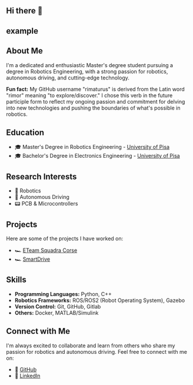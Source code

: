## Hi there 👋

<!--

**Here are some ideas to get you started:**

🙋‍♀️ A short introduction - what is your organization all about?
🌈 Contribution guidelines - how can the community get involved?
👩‍💻 Useful resources - where can the community find your docs? Is there anything else the community should know?
🍿 Fun facts - what does your team eat for breakfast?
🧙 Remember, you can do mighty things with the power of [Markdown](https://docs.github.com/github/writing-on-github/getting-started-with-writing-and-formatting-on-github/basic-writing-and-formatting-syntax)
-->

## example 

## About Me

I'm a dedicated and enthusiastic Master's degree student pursuing a degree in Robotics Engineering, with a strong passion for robotics, autonomous driving, and cutting-edge technology.

**Fun fact:** My GitHub username "rimaturus" is derived from the Latin word "rimor" meaning "to explore/discover." I chose this verb in the future participle form to reflect my ongoing passion and commitment for delving into new technologies and pushing the boundaries of what's possible in robotics.

## Education

- 🎓 Master's Degree in Robotics Engineering - [University of Pisa](https://www.unipi.it/)
- 🎓 Bachelor's Degree in Electronics Engineering - [University of Pisa](https://www.unipi.it/)

## Research Interests

- 🤖 Robotics
- 🚗 Autonomous Driving
- 📟 PCB & Microcontrollers

## Projects

Here are some of the projects I have worked on:

- 🏎️ [ETeam Squadra Corse](https://eteamsquadracorse.unipi.it/)
- 🏎️ [SmartDrive](https://github.com/rimaturus/psd24_simulator)

## Skills

- **Programming Languages:** Python, C++
- **Robotics Frameworks:** ROS/ROS2 (Robot Operating System), Gazebo
- **Version Control:** Git, GitHub, Gitlab
- **Others:** Docker, MATLAB/Simulink

## Connect with Me

I'm always excited to collaborate and learn from others who share my passion for robotics and autonomous driving. Feel free to connect with me on:

- 🐙 [GitHub](https://github.com/rimaturus)
- 💼 [LinkedIn](https://www.linkedin.com/in/edoardo-caciorgna-b45b5b183/)
